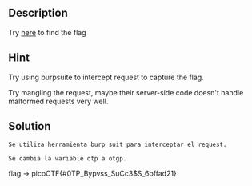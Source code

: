 
## Description

Try [here](http://titan.picoctf.net:57375/) to find the flag

## Hint

Try using burpsuite to intercept request to capture the flag.

Try mangling the request, maybe their server-side code doesn't handle malformed requests very well.

## Solution

```
Se utiliza herramienta burp suit para interceptar el request.

Se cambia la variable otp a otgp.

```


flag -> picoCTF{#0TP_Bypvss_SuCc3$S_6bffad21}

